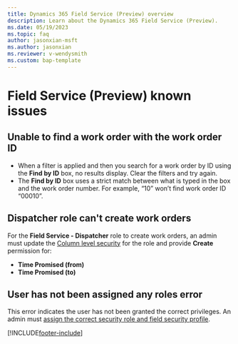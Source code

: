 ```yaml
---
title: Dynamics 365 Field Service (Preview) overview
description: Learn about the Dynamics 365 Field Service (Preview).
ms.date: 05/19/2023
ms.topic: faq
author: jasonxian-msft
ms.author: jasonxian
ms.reviewer: v-wendysmith
ms.custom: bap-template
---
```


# Field Service (Preview) known issues

## Unable to find a work order with the work order ID

- When a filter is applied and then you search for a work order by ID using the **Find by ID** box, no results display. Clear the filters and try again.
- The **Find by ID** box uses a strict match between what is typed in the box and the work order number. For example, “10” won’t find work order ID “00010”.  

## Dispatcher role can't create work orders

For the **Field Service - Dispatcher** role to create work orders, an admin must update the [Column level security](front-line-admin.md#set-up-column-level-security-optional) for the role and provide **Create** permission for:
- **Time Promised (from)**
- **Time Promised (to)**

## User has not been assigned any roles error

This error indicates the user has not been granted the correct privileges. An admin must [assign the correct security role and field security profile](front-line-admin.md#assign-security-roles-and-field-security-profiles).

[!INCLUDE[footer-include](../../includes/footer-banner.md)]
